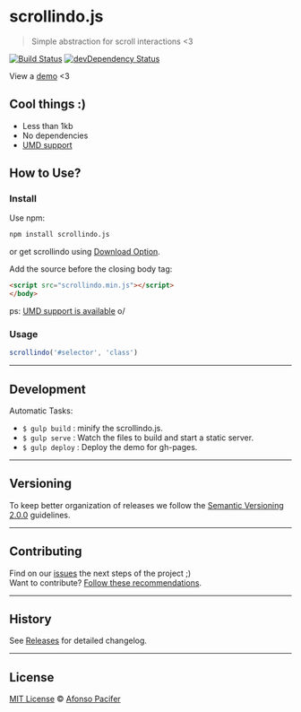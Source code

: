 # scrollindo.js

> Simple abstraction for scroll interactions <3

[![Build Status](https://travis-ci.org/afonsopacifer/scrollindo.js.svg?branch=master)](https://travis-ci.org/afonsopacifer/scrollindo.js)
[![devDependency Status](https://david-dm.org/afonsopacifer/scrollindo.js/dev-status.svg)](https://david-dm.org/afonsopacifer/scrollindo.js#info=devDependencies)

View a [demo](http://afonsopacifer.github.io/scrollindo.js/) <3

## Cool things :)

- Less than 1kb
- No dependencies
- [UMD support](https://github.com/umdjs/umd)

## How to Use?

### Install


Use npm:
```sh
npm install scrollindo.js
```


or get scrollindo using [Download Option](https://github.com/afonsopacifer/scrollindo.js/archive/master.zip).

Add the source before the closing body tag:

```html
<script src="scrollindo.min.js"></script>
</body>
```
ps: [UMD support is available](https://github.com/umdjs/umd) o/

### Usage

```js
scrollindo('#selector', 'class')
```


<hr>

## Development

Automatic Tasks:

- `$ gulp build` : minify the scrollindo.js.
- `$ gulp serve` : Watch the files to build and start a static server.
- `$ gulp deploy` : Deploy the demo for gh-pages.

<hr>

## Versioning
To keep better organization of releases we follow the [Semantic Versioning 2.0.0](http://semver.org/) guidelines.

<hr>

## Contributing
Find on our [issues](https://github.com/afonsopacifer/scrollindo.js/issues/) the next steps of the project ;)
<br>
Want to contribute? [Follow these recommendations](https://github.com/afonsopacifer/scrollindo.js/blob/master/CONTRIBUTING.md).

<hr>

## History
See [Releases](https://github.com/afonsopacifer/scrollindo.js/releases) for detailed changelog.

<hr>

## License
[MIT License](https://github.com/afonsopacifer/scrollindo.js/blob/master/LICENSE.md) © [Afonso Pacifer](http://afonsopacifer.github.io/)
